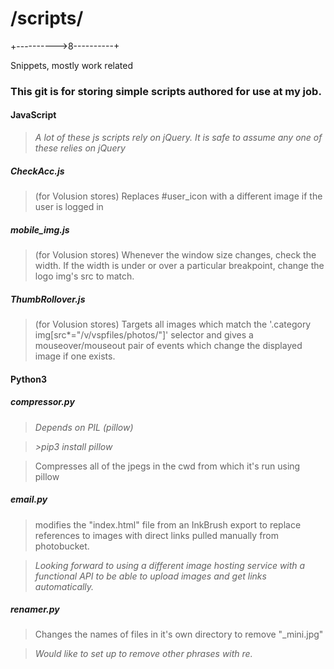 # /scripts/

+---------->8----------+

Snippets, mostly work related
### This git is for storing simple scripts authored for use at my job.


#### JavaScript
> _A lot of these js scripts rely on jQuery. It is safe to assume any one of these relies on jQuery_


##### CheckAcc.js
> (for Volusion stores) Replaces #user_icon with a different image if the user is logged in

##### mobile_img.js
> (for Volusion stores) Whenever the window size changes, check the width. If the width is under or over a particular breakpoint, change the logo img's src to match.

##### ThumbRollover.js
> (for Volusion stores) Targets all images which match the '.category img[src\*="/v/vspfiles/photos/"]' selector and gives a mouseover/mouseout pair of events which change the displayed image if one exists.


#### Python3
##### compressor.py
>_Depends on PIL (pillow)_

>_\>pip3 install pillow_

> Compresses all of the jpegs in the cwd from which it's run using pillow

##### email.py
> modifies the "index.html" file from an InkBrush export to replace references to images with direct links pulled manually from photobucket.

> _Looking forward to using a different image hosting service with a functional API to be able to upload images and get links automatically._

##### renamer.py
> Changes the names of files in it's own directory to remove "\_mini.jpg"

> _Would like to set up to remove other phrases with re._